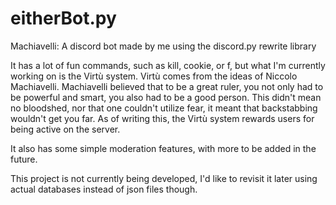 # eitherBot.py
Machiavelli: A discord bot made by me using the discord.py rewrite library

It has a lot of fun commands, such as kill, cookie, or f, but what I'm currently working on is the Virtù system. Virtù comes from the ideas of Niccolo Machiavelli. 
Machiavelli believed that to be a great ruler, you not only had to be powerful and smart, you also had to be a good person. This didn't mean no bloodshed, nor that one couldn't
utilize fear, it meant that backstabbing wouldn't get you far. As of writing this, the Virtù system rewards users for being active on the server.

It also has some simple moderation features, with more to be added in the future. 

This project is not currently being developed, I'd like to revisit it later using actual databases instead of json files though. 

